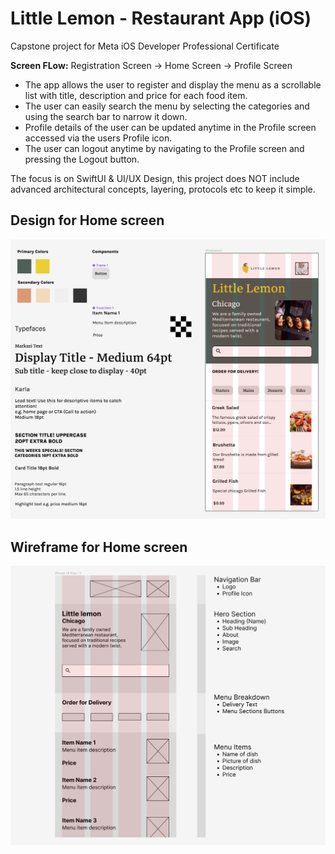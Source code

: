 # Little Lemon - Restaurant App (iOS)
Capstone project for Meta iOS Developer Professional Certificate

**Screen FLow:**
Registration Screen -> Home Screen -> Profile Screen

- The app allows the user to register and display the menu as a scrollable list with title, description and price for each food item.
- The user can easily search the menu by selecting the categories and using the search bar to narrow it down.
- Profile details of the user can be updated anytime in the Profile screen accessed via the users Profile icon.
- The user can logout anytime by navigating to the Profile screen and pressing the Logout button.

The focus is on SwiftUI & UI/UX Design, this project does NOT include advanced architectural concepts, layering, protocols etc to keep it simple.

## Design for Home screen
![LittleLemon Design](LittleLemon-Final-Design.jpg)

## Wireframe for Home screen
![LittleLemon Wireframe](LittleLemon-Wireframe.jpg)

